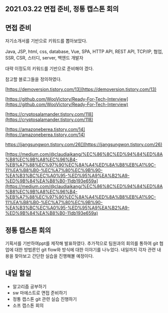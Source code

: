 ## 2021.03.22 면접 준비, 정통 캡스톤 회의

## 면접 준비

자기소개서를 기반으로 키워드를 뽑아보았다.

Java, JSP, html, css, database, Vue, SPA, HTTP API, REST API, TCP/IP, 협업, SSR, CSR, 스터디, server, 백앤드 개발자

대략 이정도의 키워드를 기반으로 준비해야 겠다.

참고할 블로그들을 정의하였다.

[https://demoversion.tistory.com/13](https://demoversion.tistory.com/13)

[https://github.com/WooVictory/Ready-For-Tech-Interview](https://github.com/WooVictory/Ready-For-Tech-Interview)

[https://cryptosalamander.tistory.com/118](https://cryptosalamander.tistory.com/118)

[https://amazoneberea.tistory.com/14](https://amazoneberea.tistory.com/14)

https://jjangsungwon.tistory.com/26[](https://jjangsungwon.tistory.com/26)

[https://medium.com/@claudiajkang/%EC%86%8C%ED%94%84%ED%8A%B8%EC%9B%A8%EC%96%B4-%EB%A7%88%EC%97%90%EC%8A%A4%ED%8A%B8%EB%A1%9C-11%EA%B8%B0-%EC%A7%80%EC%9B%90-%EA%B3%BC%EC%A0%95-%ED%95%A9%EA%B2%A9-%ED%9B%84%EA%B8%B0-11db193e659a](https://medium.com/@claudiajkang/%EC%86%8C%ED%94%84%ED%8A%B8%EC%9B%A8%EC%96%B4-%EB%A7%88%EC%97%90%EC%8A%A4%ED%8A%B8%EB%A1%9C-11%EA%B8%B0-%EC%A7%80%EC%9B%90-%EA%B3%BC%EC%A0%95-%ED%95%A9%EA%B2%A9-%ED%9B%84%EA%B8%B0-11db193e659a)


## 정통 캡스톤 회의

기획서를 기반하여ppt를 제작해 발표하였다. 추가적으로 팀원과의 회의를 통하여 git 협업에 대한 방법론인 git flow와 방식에 대한 이야기를 나누었다. 내일까지 각자 관련 내용을 찾아보고 간단한 실습을 진행해볼 예정이다.

## 내일 할일
 - 알고리즘 공부하기
 - sw 마에스트로 면접 준비하기
 - 정통 캡스톤 git 관련 실습 진행하기
 - 소프 캡스톤 회의